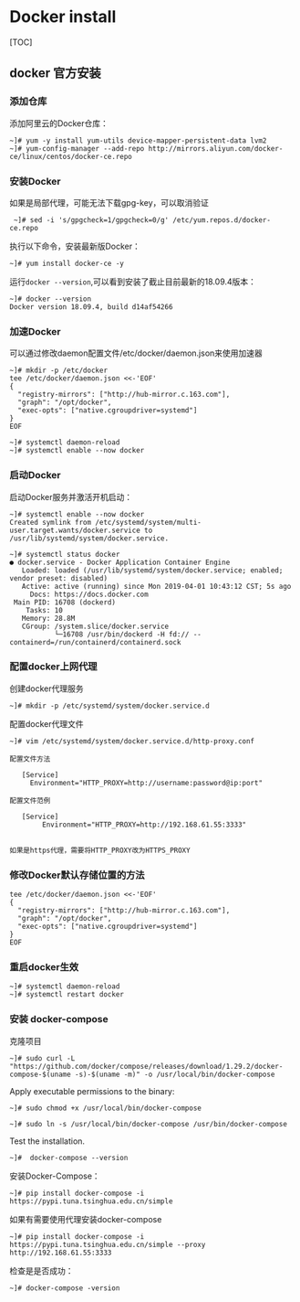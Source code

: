 # Docker install

[TOC]


## docker 官方安装

### 添加仓库

添加阿里云的Docker仓库：

```
~]# yum -y install yum-utils device-mapper-persistent-data lvm2
~]# yum-config-manager --add-repo http://mirrors.aliyun.com/docker-ce/linux/centos/docker-ce.repo
```

### 安装Docker

如果是局部代理，可能无法下载gpg-key，可以取消验证

```
 ~]# sed -i 's/gpgcheck=1/gpgcheck=0/g' /etc/yum.repos.d/docker-ce.repo
```

执行以下命令，安装最新版Docker：

```
~]# yum install docker-ce -y
```

运行`docker --version`,可以看到安装了截止目前最新的18.09.4版本：
```
~]# docker --version
Docker version 18.09.4, build d14af54266
```

### 加速Docker

可以通过修改daemon配置文件/etc/docker/daemon.json来使用加速器

```
~]# mkdir -p /etc/docker
tee /etc/docker/daemon.json <<-'EOF'
{
  "registry-mirrors": ["http://hub-mirror.c.163.com"],
  "graph": "/opt/docker",
  "exec-opts": ["native.cgroupdriver=systemd"]
}
EOF

~]# systemctl daemon-reload
~]# systemctl enable --now docker
```
### 启动Docker

启动Docker服务并激活开机启动：  
```
~]# systemctl enable --now docker
Created symlink from /etc/systemd/system/multi-user.target.wants/docker.service to /usr/lib/systemd/system/docker.service.

~]# systemctl status docker
● docker.service - Docker Application Container Engine
   Loaded: loaded (/usr/lib/systemd/system/docker.service; enabled; vendor preset: disabled)
   Active: active (running) since Mon 2019-04-01 10:43:12 CST; 5s ago
     Docs: https://docs.docker.com
 Main PID: 16708 (dockerd)
    Tasks: 10
   Memory: 28.8M
   CGroup: /system.slice/docker.service
           └─16708 /usr/bin/dockerd -H fd:// --containerd=/run/containerd/containerd.sock
```

### 配置docker上网代理

创建docker代理服务

```
~]# mkdir -p /etc/systemd/system/docker.service.d
```

配置docker代理文件

```
~]# vim /etc/systemd/system/docker.service.d/http-proxy.conf
```

```
配置文件方法
   
   [Service]
     Environment="HTTP_PROXY=http://username:password@ip:port"

配置文件范例

   [Service]
        Environment="HTTP_PROXY=http://192.168.61.55:3333"
        
        
如果是https代理，需要将HTTP_PROXY改为HTTPS_PROXY
```

### 修改Docker默认存储位置的方法

```
tee /etc/docker/daemon.json <<-'EOF'
{
  "registry-mirrors": ["http://hub-mirror.c.163.com"],
  "graph": "/opt/docker",
  "exec-opts": ["native.cgroupdriver=systemd"]
}
EOF

```

### 重启docker生效

```
~]# systemctl daemon-reload
~]# systemctl restart docker
```


### 安装 docker-compose
克隆项目

```
~]# sudo curl -L "https://github.com/docker/compose/releases/download/1.29.2/docker-compose-$(uname -s)-$(uname -m)" -o /usr/local/bin/docker-compose

```
Apply executable permissions to the binary:

```
~]# sudo chmod +x /usr/local/bin/docker-compose

~]# sudo ln -s /usr/local/bin/docker-compose /usr/bin/docker-compose
```

Test the installation.
```
~]#  docker-compose --version
```

安装Docker-Compose：

```
~]# pip install docker-compose -i https://pypi.tuna.tsinghua.edu.cn/simple
```

如果有需要使用代理安装docker-compose

```
~]# pip install docker-compose -i https://pypi.tuna.tsinghua.edu.cn/simple --proxy http://192.168.61.55:3333
```

检查是是否成功：

```
~]# docker-compose -version
```
